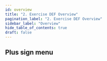 ```yaml
---
id: overview
title: "2. Exercise DEF Overview"
pagination_label: "2. Exercise DEF Overview"
sidebar_label: "Overview"
hide_table_of_contents: true
draft: false
---
```


## Plus sign menu